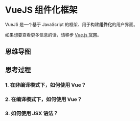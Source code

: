 # VueJS 组件化框架

VueJS 是一个基于 JavaScript 的框架、用于构建**组件化**的用户界面。

如果想要查看更多信息的话，请移步 [Vue.js 官网](https://cn.vuejs.org/)。

## 思维导图

<ElMindmap :data="data" height="500"  offsetLeft="20" />

<script setup>
import {  ref } from "vue";
const data = ref({
	data: {
		text: "VueJS 框架",
	},
	children: [
		{
			data: { text: "渲染模板" },
			children: [
				{ data: { text: "模板语法"} },
				{ data: { text: "指令"} },
				{ data: { text: "修饰符"} },
			]
		},
		{ 
			data: { text: "响应式状态"},
			children: [
				{ data: { text: "ref & reactive 响应式对象"} },
				{ data: { text: "computed 计算属性 "} },
				{ data: { text: "watch & watchEffect 侦听器"} },
			]
		},
		{ 
			data: { text: "组件" },
			children: [
				{ data: { text: "注册组件" } },
				{ data: { text: "组件生命周期" } },
				{ data: { text: "组件通信" } },
				{ data: { text: "组件插槽" } },
			]
		},
	],
})
</script>

## 思考过程

### 1. 在非编译模式下，如何使用 Vue？

<!--@include: ./contents/uncompile.md-->


### 2. 在编译模式下，如何使用 Vue？

<!--@include: ./contents/compile.md-->

### 3. 如何使用 JSX 语法？

<!--@include: ./contents/jsx.md-->